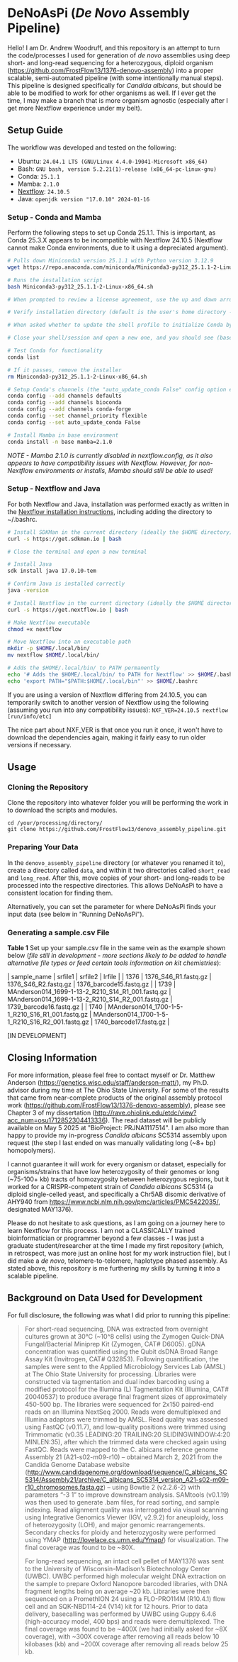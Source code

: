 # DeNoAsPi (_De Novo_ Assembly Pipeline)

Hello! I am Dr. Andrew Woodruff, and this repository is an attempt to turn the code/processes I used for generation of _de novo_ assemblies using deep short- and long-read sequencing for a heterozygous, diploid organism (https://github.com/FrostFlow13/1376-denovo-assembly) into a proper scalable, semi-automated pipeline (with some intentionally manual steps). This pipeline is designed specifically for _Candida albicans_, but should be able to be modified to work for other organisms as well. If I ever get the time, I may make a branch that is more organism agnostic (especially after I get more Nextflow experience under my belt).

## Setup Guide

The workflow was developed and tested on the following:

 * Ubuntu: `24.04.1 LTS (GNU/Linux 4.4.0-19041-Microsoft x86_64)`
 * Bash: `GNU bash, version 5.2.21(1)-release (x86_64-pc-linux-gnu)`
 * Conda: `25.1.1`
 * Mamba: `2.1.0`
 * [Nextflow](https://www.nextflow.io/): `24.10.5`
 * Java: `openjdk version "17.0.10" 2024-01-16`

### Setup - Conda and Mamba

Perform the following steps to set up Conda 25.1.1. This is important, as Conda 25.3.X appears to be incompatible with Nextflow 24.10.5 (Nextflow cannot make Conda environments, due to it using a depreciated argument). 

   ```bash
   # Pulls down Miniconda3 version 25.1.1 with Python version 3.12.9
   wget https://repo.anaconda.com/miniconda/Miniconda3-py312_25.1.1-2-Linux-x86_64.sh
   
   # Runs the installation script
   bash Miniconda3-py312_25.1.1-2-Linux-x86_64.sh
   
   # When prompted to review a license agreement, use the up and down arrow keys to navigate to the bottom, then enter "yes" to agree when prompted to accept the license
   
   # Verify installation directory (default is the user's home directory - this is where we want it!) - press the Enter key to confirm
   
   # When asked whether to update the shell profile to initialize Conda by default, enter "yes" - this will launch Conda whenever you start up a session
   
   # Close your shell/session and open a new one, and you should see (base) in the command line
   
   # Test Conda for functionality
   conda list
   
   # If it passes, remove the installer
   rm Miniconda3-py312_25.1.1-2-Linux-x86_64.sh
   
   # Setup Conda's channels (the "auto_update_conda False" config option ensures Conda doesn't try to update itself past 25.1.1, due to the problem with Nextflow described above)
   conda config --add channels defaults
   conda config --add channels bioconda
   conda config --add channels conda-forge
   conda config --set channel_priority flexible
   conda config --set auto_update_conda False

   # Install Mamba in base environment
   conda install -n base mamba=2.1.0
```
_NOTE - Mamba 2.1.0 is currently disabled in nextflow.config, as it also appears to have compatibility issues with Nextflow. However, for non-Nextflow environments or installs, Mamba should still be able to used!_

### Setup - Nextflow and Java

For both Nextflow and Java, installation was performed exactly as written in the [Nextflow installation instructions](https://nextflow.io/docs/stable/install.html), including adding the directory to ~/.bashrc.

   ```bash
   # Install SDKMan in the current directory (ideally the $HOME directory)
   curl -s https://get.sdkman.io | bash
   
   # Close the terminal and open a new terminal
   
   # Install Java
   sdk install java 17.0.10-tem
   
   # Confirm Java is installed correctly
   java -version
   
   # Install Nextflow in the current directory (ideally the $HOME directory)
   curl -s https://get.nextflow.io | bash
   
   # Make Nextflow executable
   chmod +x nextflow
   
   # Move Nextflow into an executable path
   mkdir -p $HOME/.local/bin/
   mv nextflow $HOME/.local/bin/
   
   # Adds the $HOME/.local/bin/ to PATH permanently
   echo '# Adds the $HOME/.local/bin/ to PATH for Nextflow' >> $HOME/.bashrc
   echo 'export PATH="$PATH:$HOME/.local/bin"' >> $HOME/.bashrc
   ```

If you are using a version of Nextflow differing from 24.10.5, you can temporarily switch to another version of Nextflow using the following (assuming you run into any compatibility issues):
`NXF_VER=24.10.5 nextflow [run/info/etc]`

The nice part about NXF_VER is that once you run it once, it won't have to download the dependencies again, making it fairly easy to run older versions if necessary.

## Usage

### Cloning the Repository

Clone the repository into whatever folder you will be performing the work in to download the scripts and modules.
   ```
   cd /your/processing/directory/
   git clone https://github.com/FrostFlow13/denovo_assembly_pipeline.git
   ```

### Preparing Your Data

In the `denovo_assembly_pipeline` directory (or whatever you renamed it to), create a directory called `data`, and within it two directories called `short_read` and `long_read`. After this, move copies of your short- and long-reads to be processed into the respective directories. This allows DeNoAsPi to have a consistent location for finding them.

Alternatively, you can set the parameter for where DeNoAsPi finds your input data (see below in "Running DeNoAsPi").

### Generating a sample.csv File

**Table 1** Set up your sample.csv file in the same vein as the example shown below (_file still in development - more sections likely to be added to handle alternative file types or feed certain tools information on kit chemistries_):

| sample_name | srfile1 | srfile2 | lrfile |
| 1376 | 1376_S46_R1.fastq.gz | 1376_S46_R2.fastq.gz | 1376_barcode15.fastq.gz |
| 1739 | MAnderson014_1699-1-13-2_R210_S14_R1_001.fastq.gz | MAnderson014_1699-1-13-2_R210_S14_R2_001.fastq.gz | 1739_barcode16.fastq.gz |
| 1740 | MAnderson014_1700-1-5-1_R210_S16_R1_001.fastq.gz | MAnderson014_1700-1-5-1_R210_S16_R2_001.fastq.gz | 1740_barcode17.fastq.gz |

[IN DEVELOPMENT]

## Closing Information

For more information, please feel free to contact myself or Dr. Matthew Anderson (https://genetics.wisc.edu/staff/anderson-matt/), my Ph.D. advisor during my time at The Ohio State University. For some of the results that came from near-complete products of the original assembly protocol work (https://github.com/FrostFlow13/1376-denovo-assembly), please see Chapter 3 of my dissertation (http://rave.ohiolink.edu/etdc/view?acc_num=osu1712852304413336). The read dataset will be publicly available on May 5 2025 at "BioProject: PRJNA1117514". I am also more than happy to provide my in-progress _Candida albicans_ SC5314 assembly upon request (the step I last ended on was manually validating long (~8+ bp) homopolymers).

I cannot guarantee it will work for every organism or dataset, especially for organisms/strains that have low heterozygosity of their genomes or long (~75-100+ kb) tracts of homozygosity between heterozygous regions, but it worked for a CRISPR-competent strain of _Candida albicans_ SC5314 (a diploid single-celled yeast, and specifically a Chr5AB disomic derivative of AHY940 from https://www.ncbi.nlm.nih.gov/pmc/articles/PMC5422035/, designated MAY1376).

Please do not hesitate to ask questions, as I am going on a journey here to learn Nextflow for this process. I am not a CLASSICALLY trained bioinformatician or programmer beyond a few classes - I was just a graduate student/researcher at the time I made my first repository (which, in retrospect, was more just an online host for my work instruction file), but I did make a _de novo_, telomere-to-telomere, haplotype phased assembly. As stated above, this repository is me furthering my skills by turning it into a scalable pipeline.

## Background on Data Used for Development

For full disclosure, the following was what I did prior to running this pipeline:

>For short-read sequencing, DNA was extracted from overnight cultures grown at 30°C (~10^8 cells) using the Zymogen Quick-DNA Fungal/Bacterial Miniprep Kit (Zymogen, CAT# D6005). gDNA concentration was quantified using the Qubit dsDNA Broad Range Assay Kit (Invitrogen, CAT# Q32853). Following quantification, the samples were sent to the Applied Microbiology Services Lab (AMSL) at The Ohio State University for processing. Libraries were constructed via tagmentation and dual index barcoding using a modified protocol for the Illumina (L) Tagmentation Kit (Illumina, CAT# 20040537) to produce average final fragment sizes of approximately 450-500 bp. The libraries were sequenced for 2x150 paired-end reads on an Illumina NextSeq 2000. Reads were demultiplexed and Illumina adaptors were trimmed by AMSL. Read quality was assessed using FastQC (v0.11.7), and low-quality positions were trimmed using Trimmomatic (v0.35 LEADING:20 TRAILING:20 SLIDINGWINDOW:4:20 MINLEN:35), after which the trimmed data were checked again using FastQC. Reads were mapped to the C. albicans reference genome Assembly 21 (A21-s02-m09-r10) – obtained March 2, 2021 from the Candida Genome Database website (http://www.candidagenome.org/download/sequence/C_albicans_SC5314/Assembly21/archive/C_albicans_SC5314_version_A21-s02-m09-r10_chromosomes.fasta.gz) – using Bowtie 2 (v2.2.6-2) with parameters “-3 1” to improve downstream analysis. SAMtools (v0.1.19) was then used to generate .bam files, for read sorting, and sample indexing. Read alignment quality was interrogated via visual scanning using Integrative Genomics Viewer (IGV, v2.9.2) for aneuploidy, loss of heterozygosity (LOH), and major genomic rearrangements. Secondary checks for ploidy and heterozygosity were performed using YMAP (http://lovelace.cs.umn.edu/Ymap/) for visualization. The final coverage was found to be ~80X.
>
>For long-read sequencing, an intact cell pellet of MAY1376 was sent to the University of Wisconsin-Madison’s Biotechnology Center (UWBC). UWBC performed high molecular weight DNA extraction on the sample to prepare Oxford Nanopore barcoded libraries, with DNA fragment lengths being on average ~20 kb. Libraries were then sequenced on a PromethION 24 using a FLO-PRO114M (R10.4.1) flow cell and an SQK-NBD114-24 (V14) kit for 12 hours. Prior to data delivery, basecalling was performed by UWBC using Guppy 6.4.6 (high-accuracy model, 400 bps) and reads were demultiplexed. The final coverage was found to be ~400X (we had initially asked for ~8X coverage), with ~300X coverage after removing all reads below 10 kilobases (kb) and ~200X coverage after removing all reads below 25 kb.

